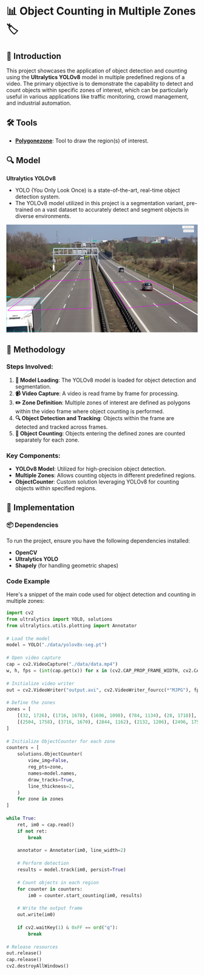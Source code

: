# 📊 Object Counting in Multiple Zones 🏷️

## 🌟 Introduction
This project showcases the application of object detection and counting using the **Ultralytics YOLOv8** model in multiple predefined regions of a video. The primary objective is to demonstrate the capability to detect and count objects within specific zones of interest, which can be particularly useful in various applications like traffic monitoring, crowd management, and industrial automation.

## 🛠️ Tools
- **[Polygonezone](https://roboflow.github.io/polygonzone/)**: Tool to draw the region(s) of interest.

## 🔍 Model
**Ultralytics YOLOv8**
- YOLO (You Only Look Once) is a state-of-the-art, real-time object detection system.
- The YOLOv8 model utilized in this project is a segmentation variant, pre-trained on a vast dataset to accurately detect and segment objects in diverse environments.

![Detection Example](./image.jpg)

## 🧩 Methodology
### Steps Involved:
1. **🔄 Model Loading**: The YOLOv8 model is loaded for object detection and segmentation.
2. **📹 Video Capture**: A video is read frame by frame for processing.
3. **✏️ Zone Definition**: Multiple zones of interest are defined as polygons within the video frame where object counting is performed.
4. **🔍 Object Detection and Tracking**: Objects within the frame are detected and tracked across frames.
5. **🔢 Object Counting**: Objects entering the defined zones are counted separately for each zone.

### Key Components:
- **YOLOv8 Model**: Utilized for high-precision object detection.
- **Multiple Zones**: Allows counting objects in different predefined regions.
- **ObjectCounter**: Custom solution leveraging YOLOv8 for counting objects within specified regions.

## 🚀 Implementation

### 📦 Dependencies
To run the project, ensure you have the following dependencies installed:
- **OpenCV**
- **Ultralytics YOLO**
- **Shapely** (for handling geometric shapes)


### Code Example
Here's a snippet of the main code used for object detection and counting in multiple zones:

```python
import cv2
from ultralytics import YOLO, solutions
from ultralytics.utils.plotting import Annotator

# Load the model
model = YOLO("./data/yolov8x-seg.pt")

# Open video capture
cap = cv2.VideoCapture("./data/data.mp4")
w, h, fps = (int(cap.get(x)) for x in (cv2.CAP_PROP_FRAME_WIDTH, cv2.CAP_PROP_FRAME_HEIGHT, cv2.CAP_PROP_FPS))

# Initialize video writer
out = cv2.VideoWriter("output.avi", cv2.VideoWriter_fourcc(*"MJPG"), fps, (w, h))

# Define the zones
zones = [
    [(32, 1726), (1716, 1678), (1696, 1098), (784, 1134), (28, 1718)],
    [(2504, 1758), (3716, 1670), (2844, 1162), (2132, 1206), (2496, 1750)]
]

# Initialize ObjectCounter for each zone
counters = [
    solutions.ObjectCounter(
        view_img=False,
        reg_pts=zone,
        names=model.names,
        draw_tracks=True,
        line_thickness=2,
    )
    for zone in zones
]

while True:
    ret, im0 = cap.read()
    if not ret:
        break

    annotator = Annotator(im0, line_width=2)

    # Perform detection
    results = model.track(im0, persist=True)

    # Count objects in each region
    for counter in counters:
        im0 = counter.start_counting(im0, results)

    # Write the output frame
    out.write(im0)

    if cv2.waitKey(1) & 0xFF == ord("q"):
        break

# Release resources
out.release()
cap.release()
cv2.destroyAllWindows()
```